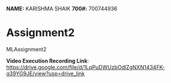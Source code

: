 **NAME:** KARISHMA SHAIK
**700#:** 700744936




# Assignment2
MLAssignment2

**Video Execution Recording Link**:  https://drive.google.com/file/d/1LqPuDWUzbOdlZgNXN1434FK-q39YG9JE/view?usp=drive_link
